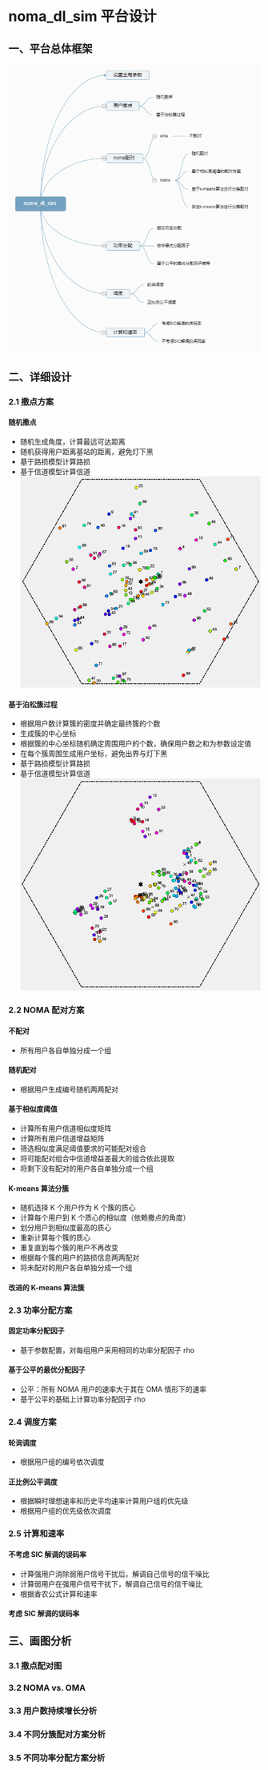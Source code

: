 # noma_dl_sim 平台设计
## 一、平台总体框架
![平台总体框架](_v_images/_平台总体框架_1529244609_21015.png)
## 二、详细设计

### 2.1 撒点方案

#### 随机撒点
- 随机生成角度，计算最远可达距离
- 随机获得用户距离基站的距离，避免灯下黑
- 基于路损模型计算路损
- 基于信道模型计算信道
![随机撒点示意图](_v_images/_随机撒点示意图_1529244076_20104.png)
#### 基于泊松簇过程
- 根据用户数计算簇的密度并确定最终簇的个数
- 生成簇的中心坐标
- 根据簇的中心坐标随机确定周围用户的个数，确保用户数之和为参数设定值
- 在每个簇周围生成用户坐标，避免出界与灯下黑
- 基于路损模型计算路损
- 基于信道模型计算信道
![基于泊松簇过程的撒点示意图](_v_images/_基于泊松簇过程的撒点_1529244031_24770.png)
### 2.2 NOMA 配对方案

#### 不配对
- 所有用户各自单独分成一个组
#### 随机配对
- 根据用户生成编号随机两两配对
#### 基于相似度阈值
- 计算所有用户信道相似度矩阵
- 计算所有用户信道增益矩阵
- 筛选相似度满足阈值要求的可能配对组合
- 将可能配对组合中信道增益差最大的组合依此提取
- 将剩下没有配对的用户各自单独分成一个组
#### K-means 算法分簇
- 随机选择 K 个用户作为 K 个簇的质心
- 计算每个用户到 K 个质心的相似度（依赖撒点的角度）
- 划分用户到相似度最高的质心
- 重新计算每个簇的质心
- 重复直到每个簇的用户不再改变
- 根据每个簇的用户的路损信息两两配对
- 将未配对的用户各自单独分成一个组
#### 改进的 K-means 算法簇

### 2.3 功率分配方案

#### 固定功率分配因子
- 基于参数配置，对每组用户采用相同的功率分配因子 rho
#### 基于公平的最优分配因子
- 公平：所有 NOMA 用户的速率大于其在 OMA 情形下的速率
- 基于公平的基础上计算功率分配因子 rho
### 2.4 调度方案

#### 轮询调度
- 根据用户组的编号依次调度
#### 正比例公平调度
- 根据瞬时理想速率和历史平均速率计算用户组的优先级
- 根据用户组的优先级依次调度
### 2.5 计算和速率

#### 不考虑 SIC 解调的误码率
- 计算强用户消除弱用户信号干扰后，解调自己信号的信干噪比
- 计算弱用户在强用户信号干扰下，解调自己信号的信干噪比
- 根据香农公式计算和速率
#### 考虑 SIC 解调的误码率

## 三、画图分析

### 3.1 撒点配对图

### 3.2 NOMA vs. OMA

### 3.3 用户数持续增长分析

### 3.4 不同分簇配对方案分析

### 3.5 不同功率分配方案分析